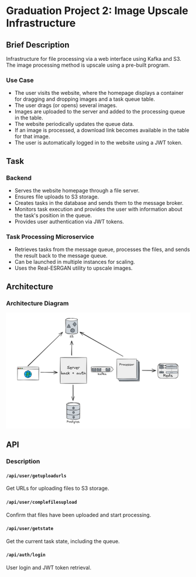 # Graduation Project 2: Image Upscale Infrastructure

## Brief Description
Infrastructure for file processing via a web interface using Kafka and S3. The image processing method is upscale using a pre-built program.

### Use Case
- The user visits the website, where the homepage displays a container for dragging and dropping images and a task queue table.
- The user drags (or opens) several images.
- Images are uploaded to the server and added to the processing queue in the table.
- The website periodically updates the queue data.
- If an image is processed, a download link becomes available in the table for that image.
- The user is automatically logged in to the website using a JWT token.

## Task

### Backend
- Serves the website homepage through a file server.
- Ensures file uploads to S3 storage.
- Creates tasks in the database and sends them to the message broker.
- Monitors task execution and provides the user with information about the task's position in the queue.
- Provides user authentication via JWT tokens.

### Task Processing Microservice
- Retrieves tasks from the message queue, processes the files, and sends the result back to the message queue.
- Can be launched in multiple instances for scaling.
- Uses the Real-ESRGAN utility to upscale images.

## Architecture

### Architecture Diagram
![Architecture Diagram](md/schema.png)

## API

### Description

#### `/api/user/getuploadurls`
Get URLs for uploading files to S3 storage.

#### `/api/user/complefilesupload`
Confirm that files have been uploaded and start processing.

#### `/api/user/getstate`
Get the current task state, including the queue.

#### `/api/auth/login`
User login and JWT token retrieval.
